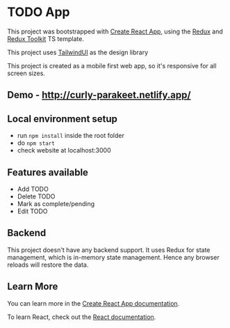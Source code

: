 # TODO App

This project was bootstrapped with [Create React App](https://github.com/facebook/create-react-app), using the [Redux](https://redux.js.org/) and [Redux Toolkit](https://redux-toolkit.js.org/) TS template.

This project uses [TailwindUI](https://tailwindui.com/) as the design library

This project is created as a mobile first web app, so it's responsive for all screen sizes.

## Demo - http://curly-parakeet.netlify.app/

## Local environment setup

- run `npm install` inside the root folder
- do `npm start`
- check website at localhost:3000

## Features available

- Add TODO
- Delete TODO
- Mark as complete/pending
- Edit TODO

## Backend

This project doesn't have any backend support. It uses Redux for state management, which is in-memory state management. Hence any browser reloads will restore the data.

## Learn More

You can learn more in the [Create React App documentation](https://facebook.github.io/create-react-app/docs/getting-started).

To learn React, check out the [React documentation](https://reactjs.org/).

